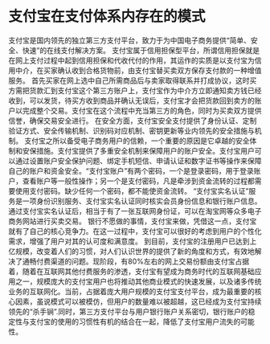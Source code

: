 ﻿# 支付宝在支付体系内存在的模式

支付宝是国内领先的独立第三方支付平台，致力于为中国电子商务提供“简单、安全、快速”的在线支付解决方案。
  支付宝属于信用担保型平台，所谓信用担保就是在网上支付过程中起到信用担保和代收代付的作用，其运作的实质是以支付宝为信用中介，在买家确认收到合格货物前，由支付宝替买卖双方保存支付款的一种增值服务。
  首先买家在网上选中自己所需商品后与卖家取得联系并打成协议，这时买方需把货款汇到支付宝这个第三方账户上，支付宝作为中介方立即通知卖方钱已经收到，可以发货，待买方收到商品并确认无误后，支付宝才会把货款回到卖方的账户以完成整个交易。支付宝在这个流程中充当第三方的角色，同时为买卖双方提供信誉，确保交易安全进行。 
  在安全方面，支付宝安全支付提供了身份认证、定制验证方式、安全传输机制、识别码对应机制、密钥更新等业内领先的安全措施与机制。
  支付宝之所以备受电子商务用户的信赖，一个重要的原因是它卓越的安全体制和安保措施。支付宝提供了多重安全机制来保障用户的账户安全。支付宝用户可以通过设置账户安全保护问题、绑定手机短信、申请认证和数字证书等操作来保障自己的账户和资金安全。“支付宝账户”有两个密码，一个是登录密码，用于登录账户，查看账户等一般性操作；另一个是支付密码，凡是牵涉到资金流转的过程都需要使用支付密码。缺少任何一个密码，都不能使资金流转。
“支付宝实名认证”服务是一项身份识别服务、支付宝实名认证同时核实会员身份信息和银行账户信息。通过支付宝实名认证后，相当于有了一张互联网身份证，可以在淘宝网等众多电子商务网站进行买卖交易。
银行不愿做的事情，支付宝来做，凭借这一点，支付宝就有了自己的核心竞争力。在这一过程中，支付宝可以很好的考虑到用户的个性化需求，增强了用户对其的认可度和满意度。
到目前，支付宝的注册用户已达到上亿规模，改变着人们的习惯，对人们认识世界的提供了新的角度和方式，有效地解决了通畅付费渠道的问题。现阶段，有80%左右的网上交易份额由支付宝占据着，随着在互联网其他付费服务的渗透，支付宝有望成为商务时代的互联网基础应用之一，规模庞大的支付宝用户也将推动其他商业模式的快速发展，以及诸多传统业务的互联网化。当前，占据着庞大用户规模的支付宝支付平台，成为最重要的核心因素，虽说模式可以被模仿，但用户的数量难以被超越，这已经成为支付宝持续领先的“杀手锏”.同时，第三方支付平台与用户银行账户关系密切，银行账户的稳定性与支付宝的使用的习惯性有机的结合在一起，降低了支付宝用户流失的可能性。





